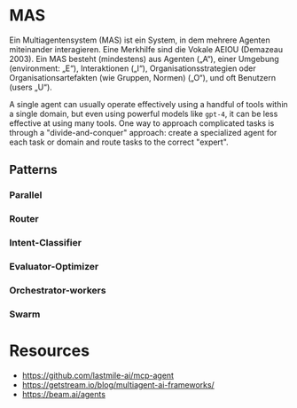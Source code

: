 # MAS

Ein Multiagentensystem (MAS) ist ein System, in dem mehrere Agenten miteinander interagieren. Eine Merkhilfe sind die
Vokale AEIOU (Demazeau 2003). Ein MAS besteht (mindestens) aus Agenten („A“), einer Umgebung (environment: „E“),
Interaktionen („I“), Organisationsstrategien oder Organisationsartefakten (wie Gruppen, Normen) („O“), und oft
Benutzern (users „U“).

A single agent can usually operate effectively using a handful of tools within a single domain, but even using powerful
models like `gpt-4`, it can be less effective at using many tools.
One way to approach complicated tasks is through a \"divide-and-conquer\" approach: create a specialized agent for each
task or domain and route tasks to the correct \"expert\".

## Patterns

### Parallel

### Router

### Intent-Classifier

### Evaluator-Optimizer

### Orchestrator-workers

### Swarm

# Resources
- https://github.com/lastmile-ai/mcp-agent
- https://getstream.io/blog/multiagent-ai-frameworks/
- https://beam.ai/agents